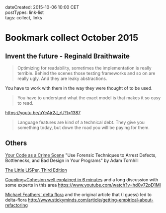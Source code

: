 dateCreated: 2015-10-06 10:00 CET  
postTypes: link-list  
tags: collect, links  

# Bookmark collect October 2015

## Invent the future - Reginald Braithwaite

> Optimizing for readability, sometimes the implementation is really terrible.
> Behind the scenes those testing frameworks and so on are really ugly. And they 
> are leaky abstractions.

You have to work with them in the way they were thought of to be used.

> You have to understand what the exact model is that makes it so easy to read.

https://youtu.be/uYcAjr2J_rU?t=1387

> Language features are kind of a technical debt. They give you something today, but down the
> road you will be paying for them.

## Others

[Your Code as a Crime Scene](https://pragprog.com/book/atcrime/your-code-as-a-crime-scene) 
"Use Forensic Techniques to Arrest Defects, Bottlenecks, and Bad Design in Your Programs" by Adam Tornhill

[The Little LISPer, Third Edition](http://www.amazon.com/Little-LISPer-Third-Daniel-Friedman/dp/0023397632)

[Coupling+Cohesion well explained in 6 minutes](https://www.youtube.com/watch?v=ZND1JAJIofA)
and a long discussion with some experts in this area https://www.youtube.com/watch?v=hd0v72pD1MI

[Michael Feathers' delta flora](https://github.com/michaelfeathers/delta-flora)
and the original article that (I guess) led to delta-flora http://www.stickyminds.com/article/getting-empirical-about-refactoring
